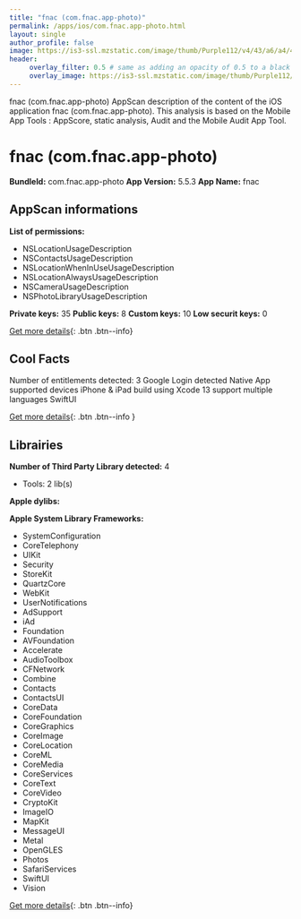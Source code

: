 ```yaml
---
title: "fnac (com.fnac.app-photo)"
permalink: /apps/ios/com.fnac.app-photo.html
layout: single
author_profile: false
image: https://is3-ssl.mzstatic.com/image/thumb/Purple112/v4/43/a6/a4/43a6a42e-4833-a777-858f-044bc5a0b4e1/AppIcon-1x_U007emarketing-0-6-0-85-220.png/512x512bb.jpg
header: 
     overlay_filter: 0.5 # same as adding an opacity of 0.5 to a black background
     overlay_image: https://is3-ssl.mzstatic.com/image/thumb/Purple112/v4/43/a6/a4/43a6a42e-4833-a777-858f-044bc5a0b4e1/AppIcon-1x_U007emarketing-0-6-0-85-220.png/512x512bb.jpg
---
```

fnac (com.fnac.app-photo) AppScan description of the content of the iOS application fnac (com.fnac.app-photo). This analysis is based on the Mobile App Tools : AppScore, static analysis, Audit and the Mobile Audit App Tool.

# fnac (com.fnac.app-photo)

**BundleId:** com.fnac.app-photo
**App Version:** 5.5.3
**App Name:** fnac


## AppScan informations 

**List of permissions:** 
- NSLocationUsageDescription
- NSContactsUsageDescription
- NSLocationWhenInUseUsageDescription
- NSLocationAlwaysUsageDescription
- NSCameraUsageDescription
- NSPhotoLibraryUsageDescription
  
  
**Private keys:** 35
**Public keys:** 8
**Custom keys:** 10
**Low securit keys:** 0
  
[Get more details](/pricing.html){: .btn .btn--info}

## Cool Facts

Number of entitlements detected: 3
Google Login detected
Native App
supported devices iPhone & iPad
build using Xcode 13
support multiple languages
SwiftUI
  
[Get more details](/pricing.html){: .btn .btn--info }

## Librairies 
**Number of Third Party Library detected:** 4
- Tools: 2 lib(s)


**Apple dylibs:**


**Apple System Library Frameworks:**
- SystemConfiguration
- CoreTelephony
- UIKit
- Security
- StoreKit
- QuartzCore
- WebKit
- UserNotifications
- AdSupport
- iAd
- Foundation
- AVFoundation
- Accelerate
- AudioToolbox
- CFNetwork
- Combine
- Contacts
- ContactsUI
- CoreData
- CoreFoundation
- CoreGraphics
- CoreImage
- CoreLocation
- CoreML
- CoreMedia
- CoreServices
- CoreText
- CoreVideo
- CryptoKit
- ImageIO
- MapKit
- MessageUI
- Metal
- OpenGLES
- Photos
- SafariServices
- SwiftUI
- Vision


  
[Get more details](/pricing.html){: .btn .btn--info}

